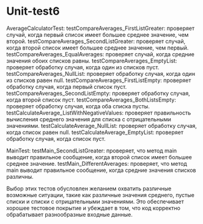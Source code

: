 # Unit-test6

AverageCalculatorTest:
testCompareAverages_FirstListGreater: проверяет случай, когда первый список имеет большее среднее значение, чем второй.
testCompareAverages_SecondListGreater: проверяет случай, когда второй список имеет большее среднее значение, чем первый.
testCompareAverages_EqualAverages: проверяет случай, когда средние значения обоих списков равны.
testCompareAverages_EmptyList: проверяет обработку случая, когда один из списков пуст.
testCompareAverages_NullList: проверяет обработку случая, когда один из списков равен null.
testCompareAverages_FirstListEmpty: проверяет обработку случая, когда первый список пуст.
testCompareAverages_SecondListEmpty: проверяет обработку случая, когда второй список пуст.
testCompareAverages_BothListsEmpty: проверяет обработку случая, когда оба списка пусты.
testCalculateAverage_ListWithNegativeValues: проверяет правильность вычисления среднего значения для списка с отрицательными значениями.
testCalculateAverage_NullList: проверяет обработку случая, когда список равен null.
testCalculateAverage_EmptyList: проверяет обработку случая, когда список пуст.

MainTest:
testMain_SecondListGreater: проверяет, что метод main выводит правильное сообщение, когда второй список имеет большее среднее значение.
testMain_DifferentAverages: проверяет, что метод main выводит правильное сообщение, когда средние значения списков различны.

Выбор этих тестов обусловлен желанием охватить различные возможные ситуации,
такие как различные значения среднего, пустые списки и списки с отрицательными значениями. 
Это обеспечивает хорошее тестовое покрытие и убеждает в том, что код корректно обрабатывает разнообразные входные данные.
